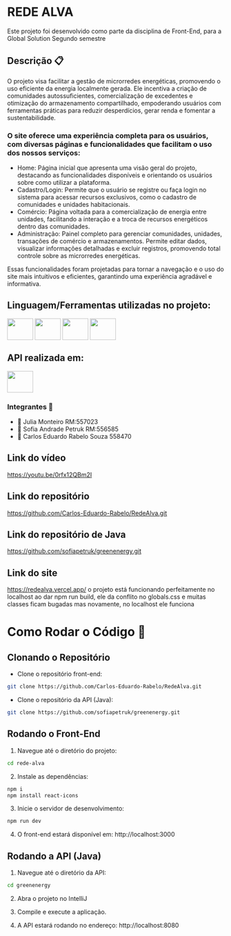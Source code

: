 # REDE ALVA
Este projeto foi desenvolvido como parte da disciplina de Front-End, para a Global Solution Segundo semestre

## Descrição 📋 
 O projeto visa facilitar a gestão de microrredes energéticas, promovendo o uso eficiente da energia localmente gerada. Ele incentiva a criação de comunidades autossuficientes, comercialização de excedentes e otimização do armazenamento compartilhado, empoderando usuários com ferramentas práticas para reduzir desperdícios, gerar renda e fomentar a sustentabilidade.

### O site oferece uma experiência completa para os usuários, com diversas páginas e funcionalidades que facilitam o uso dos nossos serviços:
- Home: Página inicial que apresenta uma visão geral do projeto, destacando as funcionalidades disponíveis e orientando os usuários sobre como utilizar a plataforma.
- Cadastro/Login: Permite que o usuário se registre ou faça login no sistema para acessar recursos exclusivos, como o cadastro de comunidades e unidades habitacionais.
- Comércio: Página voltada para a comercialização de energia entre unidades, facilitando a interação e a troca de recursos energéticos dentro das comunidades.
- Administração: Painel completo para gerenciar comunidades, unidades, transações de comércio e armazenamentos. Permite editar dados, visualizar informações detalhadas e excluir registros, promovendo total controle sobre as microrredes energéticas.

Essas funcionalidades foram projetadas para tornar a navegação e o uso do site mais intuitivos e eficientes, garantindo uma experiência agradável e informativa.


## Linguagem/Ferramentas utilizadas no projeto:
<a href="https://nodejs.org/en/"><img src="https://cdn.jsdelivr.net/gh/devicons/devicon@latest/icons/nodejs/nodejs-original-wordmark.svg" align="center" height="50" width="60"/></a> 
<a href="https://pt-br.reactjs.org/"><img src="https://cdn.jsdelivr.net/gh/devicons/devicon@latest/icons/nextjs/nextjs-original.svg" align="center" height="50" width="60" /></a> 
<a href="https://tailwindcss.com"><img src="https://cdn.jsdelivr.net/gh/devicons/devicon@latest/icons/tailwindcss/tailwindcss-original.svg" align="center" height="50" width="60"/></a>
<a href="https://developer.mozilla.org/pt-BR/docs/Web/CSS"><img src="https://cdn.jsdelivr.net/gh/devicons/devicon@latest/icons/css3/css3-original.svg" align="center" height="50" width="60"/></a>

## API realizada em:
<a><img src="https://cdn.jsdelivr.net/gh/devicons/devicon@latest/icons/java/java-original.svg" align="center" height="50" width="60"/></a>
           
              
### Integrantes 👥 
- 👤 Julia Monteiro RM:557023
- 👤 Sofia Andrade Petruk RM:556585
- 👤 Carlos Eduardo Rabelo Souza 558470 

## Link do vídeo
https://youtu.be/0rfx12QBm2I

## Link do repositório
https://github.com/Carlos-Eduardo-Rabelo/RedeAlva.git

## Link do repositório de Java
https://github.com/sofiapetruk/greenenergy.git

## Link do site
https://redealva.vercel.app/
o projeto está funcionando perfeitamente no localhost
ao dar npm run build, ele da conflito no globals.css e muitas classes ficam bugadas
mas novamente, no localhost ele funciona


# Como Rodar o Código 🚀
## Clonando o Repositório
- Clone o repositório front-end:

```bash
git clone https://github.com/Carlos-Eduardo-Rabelo/RedeAlva.git
```

- Clone o repositório da API (Java):
```bash
git clone https://github.com/sofiapetruk/greenenergy.git
```

## Rodando o Front-End
1. Navegue até o diretório do projeto:

```bash
cd rede-alva
```

2. Instale as dependências:

```bash
npm i
npm install react-icons
```
3. Inicie o servidor de desenvolvimento:

```bash
npm run dev
```
4. O front-end estará disponível em: http://localhost:3000

## Rodando a API (Java)
1. Navegue até o diretório da API:

```bash
cd greenenergy
```

2. Abra o projeto no IntelliJ

3. Compile e execute a aplicação.

4. A API estará rodando no endereço: http://localhost:8080

